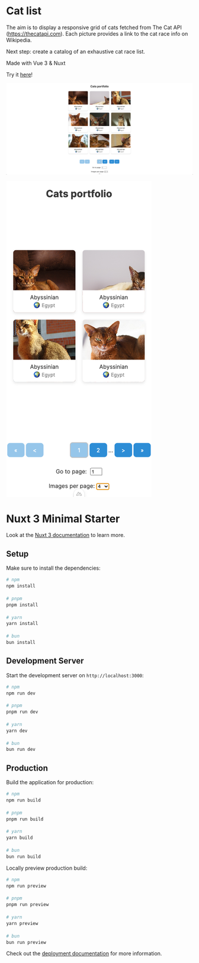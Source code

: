 # Cat list
The aim is to display a responsive grid of cats fetched from The Cat API (https://thecatapi.com). Each picture provides a link to the cat race info on Wikipedia.

Next step: create a catalog of an exhaustive cat race list.  

Made with Vue 3 & Nuxt

Try it [here](https://ds-cat-list.netlify.app)!

![preview](assets%2Fimg%2Fcapture.png)

![preview](assets%2Fimg%2Fcapture_mobile.png)

# Nuxt 3 Minimal Starter

Look at the [Nuxt 3 documentation](https://nuxt.com/docs/getting-started/introduction) to learn more.

## Setup

Make sure to install the dependencies:

```bash
# npm
npm install

# pnpm
pnpm install

# yarn
yarn install

# bun
bun install
```

## Development Server

Start the development server on `http://localhost:3000`:

```bash
# npm
npm run dev

# pnpm
pnpm run dev

# yarn
yarn dev

# bun
bun run dev
```

## Production

Build the application for production:

```bash
# npm
npm run build

# pnpm
pnpm run build

# yarn
yarn build

# bun
bun run build
```

Locally preview production build:

```bash
# npm
npm run preview

# pnpm
pnpm run preview

# yarn
yarn preview

# bun
bun run preview
```

Check out the [deployment documentation](https://nuxt.com/docs/getting-started/deployment) for more information.
